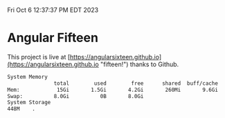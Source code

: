 Fri Oct  6 12:37:37 PM EDT 2023

# Angular Fifteen


This project is live at [https://angularsixteen.github.io](https://angularsixteen.github.io "fifteen!") thanks to Github.

```bash
System Memory
               total        used        free      shared  buff/cache   available
Mem:            15Gi       1.5Gi       4.2Gi       260Mi       9.6Gi        13Gi
Swap:          8.0Gi          0B       8.0Gi
System Storage
448M	.
```
